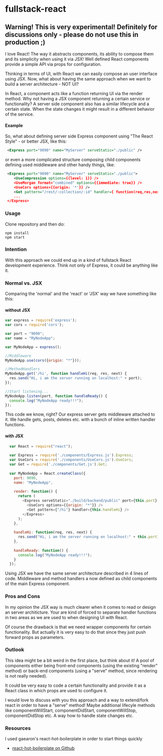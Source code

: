 fullstack-react
=====================

## Warning! This is very experimental! Definitely for discussions only - please do not use this in production ;)

I love React! The way it abstracts components, its ability to compose them and its simplicity when using it via JSX! Well defined React components provide a simple API via props for configuration. 

Thinking in terms of UI, with React we can easily compose an user interface using JSX. Now, what about having the same approach when we want to build a server architecture - NOT UI?

In React, a component acts like a function returning UI via the render method. Why not having a JSX component returning a certain service or functionality? A server side component also has a similar lifecycle and a certain state. When the state changes it might result in a different behavior of the service.

#### Example

So, what about defining server side Express component using "The React Style" - or better JSX, like this:

```xml
 <Express port="9090" name="MyServer" serveStatic="./public" />
```

or even a more complicated structure composing child components defining used middleware and other handy things, like:

```xml
 <Express port="9090" name="MyServer" serveStatic="./public">
    <UseCompression options={{level: 1}} />
    <UseMorgan format="combined" options={{immediate: true}} />
    <UseCors options={{origin: '*'}} />
    <Get pattern="/rest/:collection/:id" handler={ function(req,res,next) { /*do something...*/ } } />
    ...
 </Express>
```

### Usage

Clone repository and then do:
 
```
npm install
npm start
```

### Intention

With this approach we could end up in a kind of fullstack React development experience. Think not only of Express, it could be anything like it. 
  
### Normal vs. JSX 

Comparing the 'normal' and the 'react' or 'JSX' way we have something like this:

#### without JSX
```javascript
var express = require('express');
var cors = require('cors');

var port = "9090";
var name = "MyNodeApp";

var MyNodeApp = express();

//Middleware
MyNodeApp.use(cors({origin: "*"}));

//MethodHandlers
MyNodeApp.get('/hi', function handleHi(req, res, next) {
  res.send("Hi, i am the server running on localhost:" + port);
});

//Start listening...
MyNodeApp.listen(port, function handleReady() {
  console.log("MyNodeApp ready!!!");
});
```
 
This code we know, right? Our express server gets middleware attached to it. We handle gets, posts, deletes etc. with a bunch of inline written handler functions.

#### with JSX
```javascript
  var React = require("react");
  
  var Express = require('./components/Express.js').Express;
  var UseCors = require('./components/UseCors.js').UseCors;
  var Get = require('./components/Get.js').Get;
  
  var MyNodeApp = React.createClass({
    port: 9090,
    name: "MyNodeApp",
  
    render: function() {
      return (
        <Express serveStatic="./build/backend/public" port={this.port} name={this.name} onReady={this.handleReady}>
          <UseCors options={{origin: "*"}} />
          <Get pattern={"/hi"} handler={this.handleHi} />
        </Express>
      );
    },
  
    handleHi: function(req, res, next) {
      res.send("Hi, i am the server running on localhost:" + this.port);
    },
  
    handleReady: function() {
      console.log("MyNodeApp ready!!!");
    }
  });
```
Using JSX we have the same server architecture described in 4 lines of code. Middleware and method handlers a now defined as child components of the main Express component.

### Pros and Cons
 
In my opinion the JSX way is much clearer when it comes to read or design an server architicture. Your are kind of forced to separate handler functions in two areas as we are used to when designing UI with React.
 
Of course the drawback is that we need wrapper components for certain functionality. But actually it is very easy to do that since they just push forward props as parameters. 

### Outlook

This idea might be a bit weird in the first place, but think about it! A pool of components either being front-end components (using the existing "render" method) or back-end components (using a "serve" method, since rendering is not really needed).

It could be very easy to code a certain functionality and provide it as a React class in which props are used to configure it. 

I would love to discuss with you this approach and a way to extend/fork react in order to have a "serve" method! Maybe additional lifecyle methods like componentWillStart, componentDidStart, componentWillStop, componentDidStop etc. A way how to handle state changes etc.  

### Resources

I used gaearon's react-hot-boilerplate in order to start things quickly
* [react-hot-boilerplate on Github](https://github.com/gaearon/react-hot-boilerplate)
